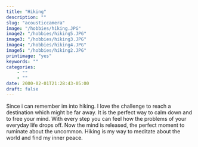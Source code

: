 ```yaml
---
title: "Hiking"
description: ""
slug: "acousticcamera"
image: "/hobbies/hiking.JPG"
image2: "/hobbies/hiking5.JPG"
image3: "/hobbies/hiking3.JPG"
image4: "/hobbies/hiking4.JPG"
image5: "/hobbies/hiking2.JPG"
printimage: "yes"
keywords: ""
categories: 
    - ""
    - ""
date: 2000-02-01T21:28:43-05:00
draft: false
---
```


Since i can remember im into hiking. 
I love the challenge to reach a destination which might be far away. 
It is the perfect way to calm down and to free your mind.
With every step you can feel how the problems of your everyday life drops off.
Now the mind is released, the perfect moment to ruminate about the uncommon. 
Hiking is my way to meditate about the world and find my inner peace.